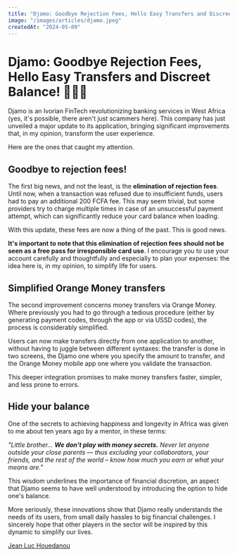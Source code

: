 ```yaml
---
title: "Djamo: Goodbye Rejection Fees, Hello Easy Transfers and Discreet Balance! "
image: "/images/articles/djamo.jpeg"
createdAt: "2024-05-09"
---
```


# Djamo: Goodbye Rejection Fees, Hello Easy Transfers and Discreet Balance! 🎉💃🏾

Djamo is an Ivorian FinTech revolutionizing banking services in West Africa (yes, it's possible, there aren't just scammers here). This company has just unveiled a major update to its application, bringing significant improvements that, in my opinion, transform the user experience.

Here are the ones that caught my attention.

## **Goodbye to rejection fees!**

The first big news, and not the least, is the **elimination of rejection fees**. Until now, when a transaction was refused due to insufficient funds, users had to pay an additional 200 FCFA fee. This may seem trivial, but some providers try to charge multiple times in case of an unsuccessful payment attempt, which can significantly reduce your card balance when loading.

With this update, these fees are now a thing of the past. This is good news.

**It's important to note that this elimination of rejection fees should not be seen as a free pass for irresponsible card use**. I encourage you to use your account carefully and thoughtfully and especially to plan your expenses: the idea here is, in my opinion, to simplify life for users.

## **Simplified Orange Money transfers**

The second improvement concerns money transfers via Orange Money. Where previously you had to go through a tedious procedure (either by generating payment codes, through the app or via USSD codes), the process is considerably simplified.

Users can now make transfers directly from one application to another, without having to juggle between different syntaxes: the transfer is done in two screens, the Djamo one where you specify the amount to transfer, and the Orange Money mobile app one where you validate the transaction.

This deeper integration promises to make money transfers faster, simpler, and less prone to errors.

## **Hide your balance**

One of the secrets to achieving happiness and longevity in Africa was given to me about ten years ago by a mentor, in these terms:

_"Little brother... **We don't play with money secrets.** Never let anyone outside your close parents — thus excluding your collaborators, your friends, and the rest of the world – know how much you earn or what your means are."_

This wisdom underlines the importance of financial discretion, an aspect that Djamo seems to have well understood by introducing the option to hide one's balance.

More seriously, these innovations show that Djamo really understands the needs of its users, from small daily hassles to big financial challenges. I sincerely hope that other players in the sector will be inspired by this dynamic to simplify our lives.

[Jean Luc Houedanou](https://houedanou.com)
